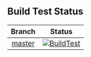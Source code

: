## Build Test Status
|Branch|Status|
|:---:|:---:|
| [master](https://github.com/Souto-Naitou/PG3/tree/master) |[![BuildTest](https://github.com/Souto-Naitou/PG3/actions/workflows/ReleaseBuildTest.yml/badge.svg)](https://github.com/Souto-Naitou/PG3/actions/workflows/ReleaseBuildTest.yml)|
